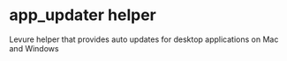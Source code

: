 # app_updater helper

Levure helper that provides auto updates for desktop applications on Mac and Windows
